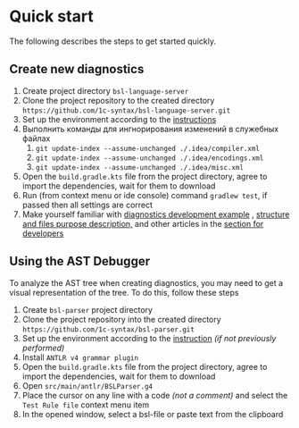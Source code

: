 # Quick start

The following describes the steps to get started quickly.

## Create new diagnostics

1. Create project directory `bsl-language-server`
2. Clone the project repository to the created directory `https://github.com/1c-syntax/bsl-language-server.git`
3. Set up the environment according to the [instructions](EnvironmentSetting.md)
4. Выполнить команды для ингнорирования изменений в служебных файлах
    1. `git update-index --assume-unchanged ./.idea/compiler.xml`
    2. `git update-index --assume-unchanged ./.idea/encodings.xml`
    3. `git update-index --assume-unchanged ./.idea/misc.xml`
5. Open the `build.gradle.kts` file from the project directory, agree to import the dependencies, wait for them to download
6. Run (from context menu or ide console) command `gradlew test`, if passed then all settings are correct
7. Make yourself familiar with  [diagnostics development example](DiagnosticExample.md) , [structure and files purpose description,](DiagnosticStructure.md) and other articles in the [section for developers](index.md)

## Using the AST Debugger

To analyze the AST tree when creating diagnostics, you may need to get a visual representation of the tree. To do this, follow these steps

1. Create `bsl-parser` project directory
2. Clone the project repository into the created directory `https://github.com/1c-syntax/bsl-parser.git`
3. Set up the environment according to the [instruction](EnvironmentSetting.md) *(if not previously performed)*
4. Install `ANTLR v4 grammar plugin`
5. Open the `build.gradle.kts` file from the project directory, agree to import the dependencies, wait for them to download
6. Open `src/main/antlr/BSLParser.g4`
7. Place the cursor on any line with a code *(not a comment)* and select the `Test Rule file` context menu item
8. In the opened window, select a bsl-file or paste text from the clipboard
